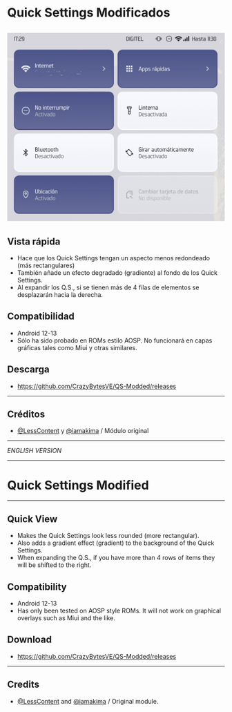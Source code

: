 # Quick Settings Modificados

![](https://github.com/CrazyBytesVE/QS-Modded/blob/main/SC.png)
---
## Vista rápida
- Hace que los Quick Settings tengan un aspecto menos redondeado (más rectangulares)
- También añade un efecto degradado (gradiente) al fondo de los Quick Settings.
- Al expandir los Q.S., si se tienen más de 4 filas de elementos se desplazarán hacia la derecha.

## Compatibilidad
- Android 12-13
- Sólo ha sido probado en ROMs estilo AOSP. No funcionará en capas gráficas tales como Miui y otras similares.

## Descarga
- https://github.com/CrazyBytesVE/QS-Modded/releases

---
## Créditos
- [@LessContent](https://t.me/lesscontent) y [@iamakima](https://t.me/iamakima) / Módulo original 

---

*ENGLISH VERSION*

---

# Quick Settings Modified

---
## Quick View
- Makes the Quick Settings look less rounded (more rectangular).
- Also adds a gradient effect (gradient) to the background of the Quick Settings.
- When expanding the Q.S., if you have more than 4 rows of items they will be shifted to the right.

## Compatibility
- Android 12-13
- Has only been tested on AOSP style ROMs. It will not work on graphical overlays such as Miui and the like.


## Download
- https://github.com/CrazyBytesVE/QS-Modded/releases

---
## Credits
- [@LessContent](https://t.me/lesscontent) and [@iamakima](https://t.me/iamakima) / Original module.
